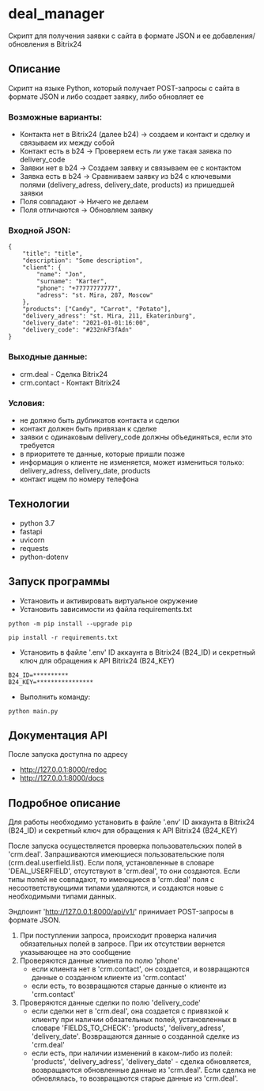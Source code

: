 # deal_manager
Cкрипт для получения заявки с сайта в формате JSON и ее добавления/обновления в
Bitrix24

## Описание
Скрипт на языке Python, который получает POST-запросы с сайта в формате JSON и либо 
создает заявку, либо обновляет ее

### Возможные варианты:
- Контакта нет в Bitrix24 (далее b24) → создаем и контакт и сделку и связываем 
их между собой
- Контакт есть в b24 → Проверяем есть ли уже такая заявка по delivery_code
- Заявки нет в b24 → Создаем заявку и связываем ее с контактом
- Заявка есть в b24 → Сравниваем заявку из b24 с ключевыми полями 
(delivery_adress, delivery_date, products) из пришедшей заявки
- Поля совпадают → Ничего не делаем
- Поля отличаются → Обновляем заявку

### Входной JSON:
```
{
    "title": "title",
    "description": "Some description",
    "client": {
        "name": "Jon",
        "surname": "Karter",
        "phone": "+77777777777",
        "adress": "st. Mira, 287, Moscow"
    },
    "products": ["Candy", "Carrot", "Potato"],
    "delivery_adress": "st. Mira, 211, Ekaterinburg",
    "delivery_date": "2021-01-01:16:00",
    "delivery_code": "#232nkF3fAdn"
}
```

### Выходные данные:
- crm.deal - Сделка Bitrix24
- crm.contact - Контакт Bitrix24

### Условия:
- не должно быть дубликатов контакта и сделки
- контакт должен быть привязан к сделке
- заявки с одинаковым delivery_code должны объединяться, если это требуется
- в приоритете те данные, которые пришли позже
- информация о клиенте не изменяется, может измениться только: delivery_adress, delivery_date, products
- контакт ищем по номеру телефона

## Технологии
 - python 3.7
 - fastapi
 - uvicorn
 - requests
 - python-dotenv

## Запуск программы
- Установить и активировать виртуальное окружение
- Установить зависимости из файла requirements.txt
```
python -m pip install --upgrade pip

pip install -r requirements.txt
```
- Установить в файле '.env' ID аккаунта в Bitrix24 (B24_ID) и
секретный ключ для обращения к API Bitrix24 (B24_KEY)
```
B24_ID=**********
B24_KEY=****************
```

- Выполнить команду:
```
python main.py
```

## Документация API
После запуска доступна по адресу
- http://127.0.0.1:8000/redoc
- http://127.0.0.1:8000/docs

## Подробное описание
Для работы необходимо установить в файле '.env' ID аккаунта в Bitrix24 (B24_ID) и
секретный ключ для обращения к API Bitrix24 (B24_KEY)

После запуска осуществляется проверка пользовательских полей в 'crm.deal'. 
Запрашиваются имеющиеся пользовательские поля (crm.deal.userfield.list). Если поля,
установленные в словаре 'DEAL_USERFIELD', отсутствуют в 'crm.deal', то они создаются.
Если типы полей не совпадают, то имеющиеся в 'crm.deal' поля с несоответствующими 
типами удаляются, и создаются новые с необходимыми типами данных.

Эндпоинт 'http://127.0.0.1:8000/api/v1/' принимает POST-запросы в формате JSON.
1. При поступлении запроса, происходит проверка наличия обязательных полей в запросе.
При их отсутствии вернется указывающее на это
сообщение
2. Проверяются данные клиента по полю 'phone'
   - если клиента нет в 'crm.contact', он создается, и возвращаются данные о созданном клиенте из 'crm.contact'
   - если есть, то возвращаются старые данные о клиенте из 'crm.contact'
3. Проверяются данные сделки по полю 'delivery_code'
   - если сделки нет в 'crm.deal', она создается с привязкой к клиенту при наличии обязательных полей,
установленных в словаре 'FIELDS_TO_CHECK': 'products', 'delivery_adress', 'delivery_date'.
Возвращаются данные о созданной сделке из 'crm.deal'
   - если есть, при наличии изменений в каком-либо из полей: 'products', 'delivery_adress', 
'delivery_date' - сделка обновляется, возвращаются обновленные данные из 'crm.deal'. Если
сделка не обновлялась, то возвращаются старые данные из 'crm.deal'.
